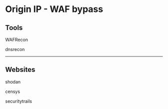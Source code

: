 # Origin IP - WAF bypass

## Tools


WAFRecon

dnsrecon

---

## Websites

shodan

censys

securitytrails
